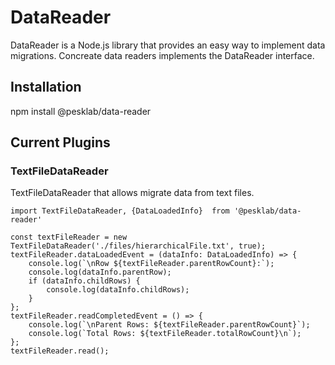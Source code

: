 # DataReader
DataReader is a Node.js library that provides an easy way to implement data migrations. Concreate data readers implements the DataReader interface.

## Installation
npm install @pesklab/data-reader

## Current Plugins

### TextFileDataReader
TextFileDataReader that allows migrate data from text files.

```
import TextFileDataReader, {DataLoadedInfo}  from '@pesklab/data-reader'

const textFileReader = new TextFileDataReader('./files/hierarchicalFile.txt', true);
textFileReader.dataLoadedEvent = (dataInfo: DataLoadedInfo) => {
	console.log(`\nRow ${textFileReader.parentRowCount}:`);
	console.log(dataInfo.parentRow);
	if (dataInfo.childRows) {
		console.log(dataInfo.childRows);
	}
};
textFileReader.readCompletedEvent = () => {
	console.log(`\nParent Rows: ${textFileReader.parentRowCount}`);
	console.log(`Total Rows: ${textFileReader.totalRowCount}\n`);
};
textFileReader.read();
```

